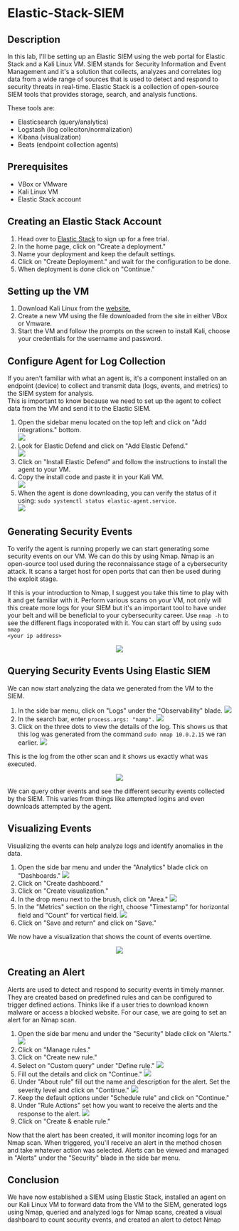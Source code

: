 # Elastic-Stack-SIEM

<h2>Description</h2>

In this lab, I'll be setting up an Elastic SIEM using the web portal for Elastic Stack and a Kali Linux VM. SIEM stands for Security Information and Event Management and it's a solution that collects, analyzes and correlates log data from a wide range of sources that is used to detect and respond to security threats in real-time. Elastic Stack is a collection of open-source SIEM tools that provides storage, search, and analysis functions.

These tools are:
<ul>
  <li>Elasticsearch (query/analytics) </li>
  <li>Logstash (log colleciton/normalization) </li>
  <li>Kibana (visualization) </li>
  <li>Beats (endpoint collection agents) </li>
</ul>

<h2>Prerequisites</h2>

<ul>
  <li>VBox or VMware </li>
  <li>Kali Linux VM </li>
  <li>Elastic Stack account </li>
</ul>

<h2>Creating an Elastic Stack Account</h2>

<ol>
  <li>Head over to <a href="https://cloud.elastic.co/login">Elastic Stack</a> to sign up for a free trial.  </li>
  <li>In the home page, click on "Create a deployment." </li>
  <li>Name your deployment and keep the default settings. </li>
  <li>Click on "Create Deployment." and wait for the configuration to be done. </li>
  <li>When deployment is done click on "Continue." </li>
</ol>

<h2>Setting up the VM</h2>

<ol>
  <li>Download Kali Linux from the <a href="https://www.kali.org/get-kali/#kali-virtual-machines">website.</a></li>
  <li>Create a new VM using the file downloaded from the site in either VBox or Vmware. </li>
  <li>Start the VM and follow the prompts on the screen to install Kali, choose your credentials for the username and password. </li>
</ol>

<h2>Configure Agent for Log Collection</h2>
If you aren't familiar with what an agent is, it's a component installed on an endpoint (device) to collect and transmit data (logs, events, and metrics) to the SIEM system for analysis. <br>
This is important to know because we need to set up the agent to collect data from the VM and send it to the Elastic SIEM.

<ol>
  <li>
    Open the sidebar menu located on the top left and click on "Add integrations." bottom. </br>
    <img src="https://github.com/horeacio/SIEM-Lab-with-Elastic/assets/100793672/a9ecc03a-c666-42cf-a76b-60cb4d865b13">
</li>
  <li>
    Look for Elastic Defend and click on "Add Elastic Defend." </br>
    <img src='https://github.com/horeacio/Elastic-Stack-SIEM/assets/100793672/535ccc8a-9580-438d-824b-af5cb4275e02'>
  </li>
  <li>Click on "Install Elastic Defend" and follow the instructions to install the agent to your VM.</li>
  <li>Copy the install code and paste it in your Kali VM. </br>
    <img src='https://github.com/horeacio/Elastic-Stack-SIEM/assets/100793672/88378521-75e5-42b9-b810-058ea118e68f'>
  </li>
  <li>When the agent is done downloading, you can verify the status of it using: <code>sudo systemctl status elastic-agent.service</code>. </br>
    <img src='https://github.com/horeacio/Elastic-Stack-SIEM/assets/100793672/f537b986-da6d-4859-a418-3e2a8401d66c'>
  </li>
</ol>

<h2>Generating Security Events</h2>

To verify the agent is running properly we can start generating some security events on our VM. We can do this by using Nmap. Nmap is an open-source tool used during the reconnaissance stage of a cybersecurity attack. It scans a target host for open ports that can then be used during the exploit stage. </br>

If this is your introduction to Nmap, I suggest you take this time to play with it and get familiar with it. Perform various scans on your VM, not only will this create more logs for your SIEM but it's an important tool to have under your belt and will be beneficial to your cybersecurity career. Use <code>nmap -h</code> to see the different flags incoporated with it. You can start off by using <code>sudo nmap &lt;your ip address&gt;</code> </br>

<center>
  <img src='https://github.com/horeacio/Elastic-Stack-SIEM/assets/100793672/a2b9a8b2-c381-488e-a7a4-8e6a1464ebb0'>
</center>

<h2>Querying Security Events Using Elastic SIEM</h2>

We can now start analyzing the data we generated from the VM to the SIEM.</br>

<ol>
  <li>In the side bar menu, click on "Logs" under the "Observability" blade. 
    <img src='https://github.com/horeacio/Elastic-Stack-SIEM/assets/100793672/3348f0ba-601a-41b9-94ed-76cc5096b965'>
  </li>
  <li>In the search bar, enter <code>process.args: "namp".</code>
    <img src='https://github.com/horeacio/Elastic-Stack-SIEM/assets/100793672/9e7c215e-1d1e-470c-a9f3-cdd64c142746'>
  </li>
  <li>Click on the three dots to view the details of the log. This shows us that this log was generated from the command <code>sudo nmap 10.0.2.15</code> we ran earlier.
    <img src='https://github.com/horeacio/Elastic-Stack-SIEM/assets/100793672/a25a0c57-eb4b-48b1-928a-8fa651b195a8'>
  </li>
</ol>

This is the log from the other scan and it shows us exactly what was executed. <br>
<center>
    <img src='https://github.com/horeacio/Elastic-Stack-SIEM/assets/100793672/5ebc6774-8310-49e6-b7e6-2746a9257033'>
</center>

We can query other events and see the different security events collected by the SIEM. This varies from things like attempted logins and even downloads attempted by the agent.

<h2>Visualizing Events</h2>

Visualizing the events can help analyze logs and identify anomalies in the data.

<ol>
  <li>Open the side bar menu and under the "Analytics" blade click on "Dashboards." 
    <img src='https://github.com/horeacio/Elastic-Stack-SIEM/assets/100793672/6abc5c90-31ef-418f-b473-359cab9154a4'>
  </li>
  <li>Click on "Create dashboard." </li>
  <li>Click on "Create visualization."</li>
  <li>In the drop menu next to the brush, click on "Area." 
    <img src='https://github.com/horeacio/Elastic-Stack-SIEM/assets/100793672/b4168277-ece8-4d3b-b579-71c3d653e3df'>
  </li>
  <li>In the "Metrics" section on the right, choose "Timestamp" for horizontal field and "Count" for vertical field. 
    <img src='https://github.com/horeacio/Elastic-Stack-SIEM/assets/100793672/897702e5-136a-4987-aa90-0b873139895f'>
  </li>
  <li>Click on "Save and return" and click on "Save."</li>
</ol>

We now have a visualization that shows the count of events overtime. </br>

<center>
  <img src='https://github.com/horeacio/Elastic-Stack-SIEM/assets/100793672/5138751f-e4c9-4667-bf5b-608f9f605631'>
</center>

<h2>Creating an Alert</h2>

Alerts are used to detect and respond to security events in timely manner. They are created based on predefined rules and can be configured to trigger defined actions. Thinks like if a user tries to download known malware or access a blocked website. For our case, we are going to set an alert for an Nmap scan. 

<ol>
  <li>Open the side bar menu and under the "Security" blade click on "Alerts."
    <img src='https://github.com/horeacio/Elastic-Stack-SIEM/assets/100793672/ae1ca7be-940a-4567-bac9-83591fb6bc9b'>
  </li>
  <li>Click on "Manage rules."</li>
  <li>Click on "Create new rule."</li>
  <li>Select on "Custom query" under "Define rule."
    <img src='https://github.com/horeacio/Elastic-Stack-SIEM/assets/100793672/3e1834f8-d239-4069-a01a-b35846b05d1f'>  
  </li>
  <li>Fill out the details and click on "Continue."
    <img src='https://github.com/horeacio/Elastic-Stack-SIEM/assets/100793672/2fdbd7b0-16c1-412d-8272-2ce6bb1d485d'>
  </li>
  <li>Under "About rule" fill out the name and description for the alert. Set the severity level and click on "Continue."
    <img src='https://github.com/horeacio/Elastic-Stack-SIEM/assets/100793672/52351bdc-c8e0-425b-be7b-4e20411dc289'>
  </li>
  <li>Keep the default options under "Schedule rule" and click on "Continue."</li>
  <li>Under "Rule Actions" set how you want to receive the alerts and the response to the alert. 
    <img src='https://github.com/horeacio/Elastic-Stack-SIEM/assets/100793672/6c220aa1-1521-4bea-8d0d-9fd3f0f34a09'>
  </li>
  <li>Click on "Create & enable rule."</li>
</ol>

Now that the alert has been created, it will monitor incoming logs for an Nmap scan. When triggered, you'll receive an alert in the method chosen and take whatever action was selected. Alerts can be viewed and managed in "Alerts" under the "Security" blade in the side bar menu. 

<h2>Conclusion</h2>

We have now established a SIEM using Elastic Stack, installed an agent on our Kali Linux VM to forward data from the VM to the SIEM, generated logs using Nmap, queried and analyzed logs for Nmap scans, created a visual dashboard to count security events, and created an alert to detect Nmap
